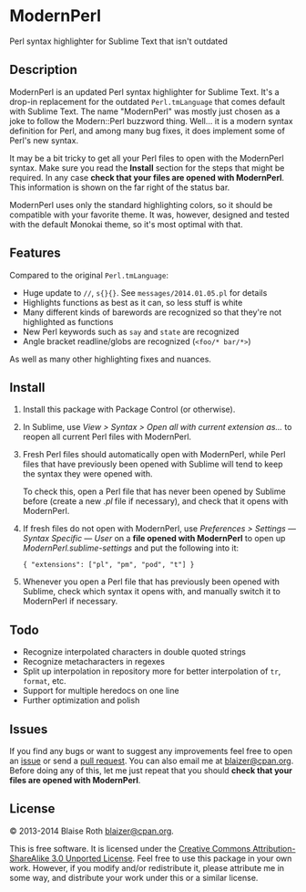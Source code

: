ModernPerl
==========

Perl syntax highlighter for Sublime Text that isn't outdated

## Description

ModernPerl is an updated Perl syntax highlighter for Sublime Text. It's a drop-in replacement for the outdated `Perl.tmLanguage` that comes default with Sublime Text. The name "ModernPerl" was mostly just chosen as a joke to follow the Modern::Perl buzzword thing. Well... it is a modern syntax definition for Perl, and among many bug fixes, it does implement some of Perl's new syntax.

It may be a bit tricky to get all your Perl files to open with the ModernPerl syntax. Make sure you read the **Install** section for the steps that might be required. In any case **check that your files are opened with ModernPerl**. This information is shown on the far right of the status bar.

ModernPerl uses only the standard highlighting colors, so it should be compatible with your favorite theme. It was, however, designed and tested with the default Monokai theme, so it's most optimal with that.

## Features

Compared to the original `Perl.tmLanguage`:

  * Huge update to `//`, `s{}{}`. See `messages/2014.01.05.pl` for details
  * Highlights functions as best as it can, so less stuff is white
  * Many different kinds of barewords are recognized so that they're not highlighted as functions
  * New Perl keywords such as `say` and `state` are recognized
  * Angle bracket readline/globs are recognized (`<foo/* bar/*>`)

As well as many other highlighting fixes and nuances.

## Install

1.  Install this package with Package Control (or otherwise).
2.  In Sublime, use *View > Syntax > Open all with current extension as...* to reopen all current Perl files with ModernPerl.
3.  Fresh Perl files should automatically open with ModernPerl, while Perl files that have previously been opened with Sublime will tend to keep the syntax they were opened with.

    To check this, open a Perl file that has never been opened by Sublime before (create a new *.pl* file if necessary), and check that it opens with ModernPerl.
4.  If fresh files do not open with ModernPerl, use *Preferences > Settings — Syntax Specific — User* on a **file opened with ModernPerl** to open up *ModernPerl.sublime-settings* and put the following into it:

    `{ "extensions": ["pl", "pm", "pod", "t"] }`
5.  Whenever you open a Perl file that has previously been opened with Sublime, check which syntax it opens with, and manually switch it to ModernPerl if necessary.

## Todo

  * Recognize interpolated characters in double quoted strings
  * Recognize metacharacters in regexes
  * Split up interpolation in repository more for better interpolation of `tr`, `format`, etc.
  * Support for multiple heredocs on one line
  * Further optimization and polish

## Issues

If you find any bugs or want to suggest any improvements feel free to open an [issue](https://github.com/Blaizer/ModernPerl-sublime/issues/) or send a [pull request](https://github.com/Blaizer/ModernPerl-sublime/compare/). You can also email me at <blaizer@cpan.org>. Before doing any of this, let me just repeat that you should **check that your files are opened with ModernPerl**.

## License

&copy; 2013-2014 Blaise Roth <blaizer@cpan.org>.

This is free software. It is licensed under the [Creative Commons Attribution-ShareAlike 3.0 Unported License](http://creativecommons.org/licenses/by-sa/3.0/). Feel free to use this package in your own work. However, if you modify and/or redistribute it, please attribute me in some way, and distribute your work under this or a similar license.
